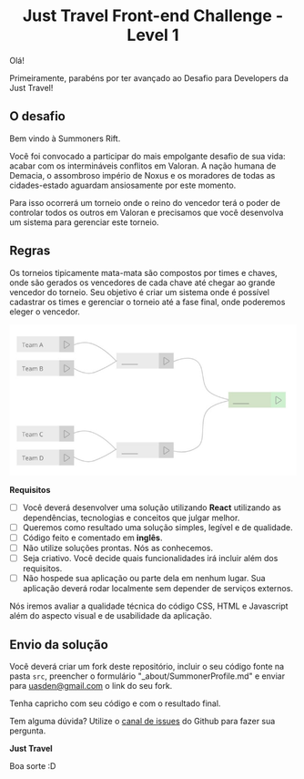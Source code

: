 
<h1 align="center">Just Travel Front-end Challenge - Level 1</h1>


Olá!

Primeiramente, parabéns por ter avançado ao Desafio para Developers da Just Travel! 

O desafio
-------------------------
Bem vindo à Summoners Rift. 

Você foi convocado a participar do mais empolgante desafio de sua vida: acabar com os intermináveis conflitos em Valoran. A nação humana de Demacia, o assombroso império de Noxus e os moradores de todas as cidades-estado aguardam ansiosamente por este momento.

Para isso ocorrerá um torneio onde o reino do vencedor terá o poder de controlar todos os outros em Valoran e precisamos que você desenvolva um sistema para gerenciar este torneio.

Regras
-------------------------
Os torneios tipicamente mata-mata são compostos por times e chaves, onde são gerados os vencedores de cada chave até chegar ao grande vencedor do torneio.
Seu objetivo é criar um sistema onde é possível cadastrar os times e gerenciar o torneio até a fase final, onde poderemos eleger o vencedor.

![Formato do torneio](torneio.jpeg)

**Requisitos**
- [ ] Você deverá desenvolver uma solução utilizando **React** utilizando as dependências, tecnologias e conceitos que julgar melhor.
- [ ] Queremos como resultado uma solução simples, legível e de qualidade. 
- [ ] Código feito e comentado em **inglês**.
- [ ] Não utilize soluções prontas. Nós as conhecemos.
- [ ] Seja criativo. Você decide quais funcionalidades irá incluir além dos requisitos.
- [ ] Não hospede sua aplicação ou parte dela em nenhum lugar. Sua aplicação deverá rodar localmente sem depender de serviços externos.

Nós iremos avaliar a qualidade técnica do código CSS, HTML e Javascript além do aspecto visual e de usabilidade da aplicação.

Envio da solução
-------------------------

Você deverá criar um fork deste repositório, incluir o seu código fonte na pasta ``src``,  preencher o formulário "_about/SummonerProfile.md" e enviar para uasden@gmail.com o link do seu fork.

Tenha capricho com seu código e com o resultado final.

Tem alguma dúvida? Utilize o [canal de issues](https://github.com/justtraveldev/FontEndChallenge/issues) do Github para fazer sua pergunta.

**Just Travel**

Boa sorte :D
